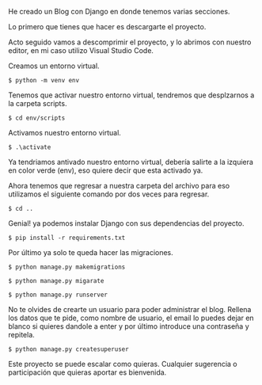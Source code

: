 He creado un Blog con Django en donde tenemos varias secciones.

Lo primero que tienes que hacer es descargarte el proyecto.

Acto seguido vamos a descomprimir el proyecto, y lo abrimos con nuestro editor, en mi caso utilizo Visual Studio Code.

Creamos un entorno virtual.

```
$ python -m venv env
```
Tenemos que activar nuestro entorno virtual, tendremos que desplzarnos a la carpeta scripts.
```
$ cd env/scripts
```
Activamos nuestro entorno virtual.
```
$ .\activate
```
Ya tendriamos antivado nuestro entorno virtual, debería salirte a la izquiera en color verde (env), eso quiere decir que esta activado ya.

Ahora tenemos que regresar a nuestra carpeta del archivo para eso utilizamos el siguiente comando por dos veces para regresar.

```
$ cd .. 
```

Genial! ya podemos instalar Django con sus dependencias del proyecto.
```
$ pip install -r requirements.txt
```

Por último ya solo te queda hacer las migraciones.
```
$ python manage.py makemigrations
```
```
$ python manage.py migarate
```
```
$ python manage.py runserver
```
No te olvides de crearte un usuario para poder administrar el blog. Rellena los datos que te pide, como nombre de usuario, 
el email lo puedes dejar en blanco si quieres dandole a enter y por último introduce una contraseña y repitela.
```
$ python manage.py createsuperuser
```

Este proyecto se puede escalar como quieras.
Cualquier sugerencia o participación que quieras aportar es bienvenida.
